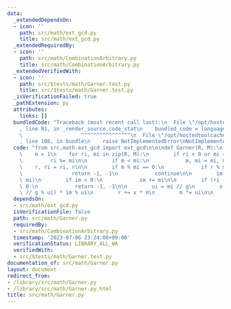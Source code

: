 ```yaml
---
data:
  _extendedDependsOn:
  - icon: ''
    path: src/math/ext_gcd.py
    title: src/math/ext_gcd.py
  _extendedRequiredBy:
  - icon: ''
    path: src/math/CombinationArbitrary.py
    title: src/math/CombinationArbitrary.py
  _extendedVerifiedWith:
  - icon: ''
    path: src/$tests/math/Garner.test.py
    title: src/$tests/math/Garner.test.py
  _isVerificationFailed: true
  _pathExtension: py
  attributes:
    links: []
  bundledCode: "Traceback (most recent call last):\n  File \"/opt/hostedtoolcache/Python/3.11.4/x64/lib/python3.11/site-packages/onlinejudge_verify/documentation/build.py\"\
    , line 81, in _render_source_code_stat\n    bundled_code = language.bundle(\n\
    \                   ^^^^^^^^^^^^^^^^\n  File \"/opt/hostedtoolcache/Python/3.11.4/x64/lib/python3.11/site-packages/onlinejudge_verify/languages/python.py\"\
    , line 108, in bundle\n    raise NotImplementedError\nNotImplementedError\n"
  code: "from src.math.ext_gcd import ext_gcd\n\n\ndef Garner(R, M):\n    r = 0\n\
    \    m = 1\n    for ri, mi in zip(R, M):\n        if ri < 0 or mi <= ri:\n   \
    \         ri %= mi\n\n        if m < mi:\n            m, mi = mi, m\n        \
    \    r, ri = ri, r\n\n        if m % mi == 0:\n            if r % mi != ri:\n\
    \                return -1, -1\n            continue\n\n        im, _, g = ext_gcd(m,\
    \ mi)\n        if im < 0:\n            im += mi\n\n        if (ri - r) % g !=\
    \ 0:\n            return -1, -1\n\n        ui = mi // g\n        x = ((ri - r)\
    \ // g % ui) * im % ui\n        r += x * m\n        m *= ui\n\n    return r, m\n"
  dependsOn:
  - src/math/ext_gcd.py
  isVerificationFile: false
  path: src/math/Garner.py
  requiredBy:
  - src/math/CombinationArbitrary.py
  timestamp: '2023-07-06 23:24:06+09:00'
  verificationStatus: LIBRARY_ALL_WA
  verifiedWith:
  - src/$tests/math/Garner.test.py
documentation_of: src/math/Garner.py
layout: document
redirect_from:
- /library/src/math/Garner.py
- /library/src/math/Garner.py.html
title: src/math/Garner.py
---
```


